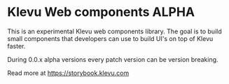 # Klevu Web components ALPHA

This is an experimental Klevu web components library. The goal is to build small components that developers can use to build UI's on top of Klevu faster.

During 0.0.x alpha versions every patch version can be version breaking.

Read more at https://storybook.klevu.com
